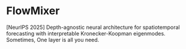 # FlowMixer
[NeurIPS 2025] Depth-agnostic neural architecture for spatiotemporal forecasting with interpretable Kronecker-Koopman eigenmodes. Sometimes, One layer is all you need.
